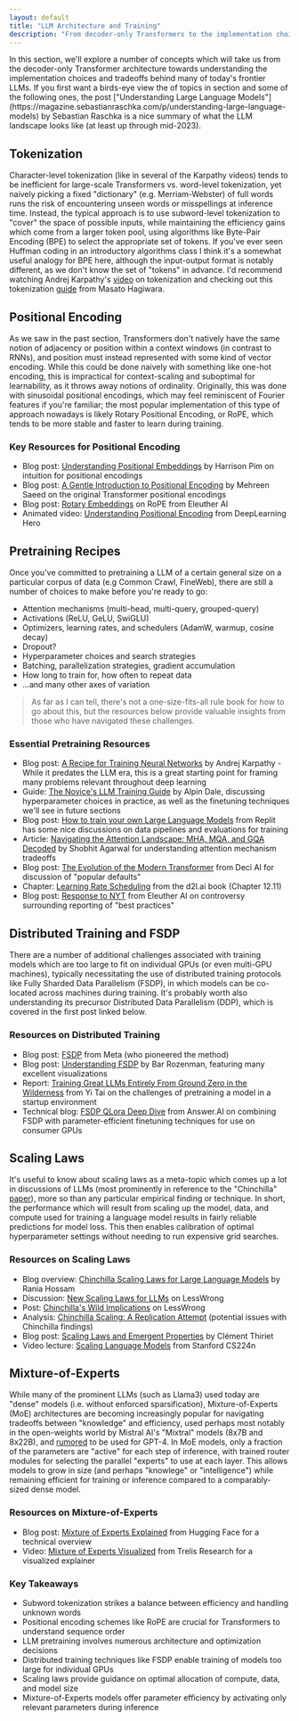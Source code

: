 ```yaml
---
layout: default
title: "LLM Architecture and Training"
description: "From decoder-only Transformers to the implementation choices behind frontier LLMs."
---
```


<link rel="stylesheet" href="{{ '/assets/css/section-academic.css' | relative_url }}">

<div class="key-concept">
  In this section, we'll explore a number of concepts which will take us from the decoder-only Transformer architecture towards understanding the implementation choices and tradeoffs behind many of today's frontier LLMs. If you first want a birds-eye view the of topics in section and some of the following ones, the post ["Understanding Large Language Models"](https://magazine.sebastianraschka.com/p/understanding-large-language-models) by Sebastian Raschka is a nice summary of what the LLM landscape looks like (at least up through mid-2023).
</div>

<h2 id="tokenization">Tokenization</h2>

Character-level tokenization (like in several of the Karpathy videos) tends to be inefficient for large-scale Transformers vs. word-level tokenization, yet naively picking a fixed "dictionary" (e.g. Merriam-Webster) of full words runs the risk of encountering unseen words or misspellings at inference time. Instead, the typical approach is to use subword-level tokenization to "cover" the space of possible inputs, while maintaining the efficiency gains which come from a larger token pool, using algorithms like Byte-Pair Encoding (BPE) to select the appropriate set of tokens. If you've ever seen Huffman coding in an introductory algorithms class I think it's a somewhat useful analogy for BPE here, although the input-output format is notably different, as we don't know the set of "tokens" in advance. I'd recommend watching Andrej Karpathy's [video](https://www.youtube.com/watch?v=zduSFxRajkE) on tokenization and checking out this tokenization [guide](https://blog.octanove.org/guide-to-subword-tokenization/) from Masato Hagiwara.

<h2 id="positional-encoding">Positional Encoding</h2>

As we saw in the past section, Transformers don't natively have the same notion of adjacency or position within a context windows (in contrast to RNNs), and position must instead represented with some kind of vector encoding. While this could be done naively with something like one-hot encoding, this is impractical for context-scaling and suboptimal for learnability, as it throws away notions of ordinality. Originally, this was done with sinusoidal positional encodings, which may feel reminiscent of Fourier features if you're familiar; the most popular implementation of this type of approach nowadays is likely Rotary Positional Encoding, or RoPE, which tends to be more stable and faster to learn during training.

<div class="resource-links">
  <h3>Key Resources for Positional Encoding</h3>
  <ul>
    <li>Blog post: <a href="https://harrisonpim.com/blog/understanding-positional-embeddings-in-transformer-models">Understanding Positional Embeddings</a> by Harrison Pim on intuition for positional encodings</li>
    <li>Blog post: <a href="https://machinelearningmastery.com/a-gentle-introduction-to-positional-encoding-in-transformer-models-part-1/">A Gentle Introduction to Positional Encoding</a> by Mehreen Saeed on the original Transformer positional encodings</li>
    <li>Blog post: <a href="https://blog.eleuther.ai/rotary-embeddings/">Rotary Embeddings</a> on RoPE from Eleuther AI</li>
    <li>Animated video: <a href="https://www.youtube.com/watch?v=GQPOtyITy54">Understanding Positional Encoding</a> from DeepLearning Hero</li>
  </ul>
</div>

<h2 id="pretraining-recipes">Pretraining Recipes</h2>

Once you've committed to pretraining a LLM of a certain general size on a particular corpus of data (e.g Common Crawl, FineWeb), there are still a number of choices to make before you're ready to go:

- Attention mechanisms (multi-head, multi-query, grouped-query)
- Activations (ReLU, GeLU, SwiGLU)
- Optimizers, learning rates, and schedulers (AdamW, warmup, cosine decay)
- Dropout?
- Hyperparameter choices and search strategies
- Batching, parallelization strategies, gradient accumulation
- How long to train for, how often to repeat data
- ...and many other axes of variation

<blockquote>
  As far as I can tell, there's not a one-size-fits-all rule book for how to go about this, but the resources below provide valuable insights from those who have navigated these challenges.
</blockquote>

<div class="resource-links">
  <h3>Essential Pretraining Resources</h3>
  <ul>
    <li>Blog post: <a href="https://karpathy.github.io/2019/04/25/recipe/">A Recipe for Training Neural Networks</a> by Andrej Karpathy - While it predates the LLM era, this is a great starting point for framing many problems relevant throughout deep learning</li>
    <li>Guide: <a href="https://rentry.org/llm-training">The Novice's LLM Training Guide</a> by Alpin Dale, discussing hyperparameter choices in practice, as well as the finetuning techniques we'll see in future sections</li>
    <li>Blog post: <a href="https://blog.replit.com/llm-training">How to train your own Large Language Models</a> from Replit has some nice discussions on data pipelines and evaluations for training</li>
    <li>Article: <a href="https://iamshobhitagarwal.medium.com/navigating-the-attention-landscape-mha-mqa-and-gqa-decoded-288217d0a7d1">Navigating the Attention Landscape: MHA, MQA, and GQA Decoded</a> by Shobhit Agarwal for understanding attention mechanism tradeoffs</li>
    <li>Blog post: <a href="https://deci.ai/blog/evolution-of-modern-transformer-swiglu-rope-gqa-attention-is-all-you-need/">The Evolution of the Modern Transformer</a> from Deci AI for discussion of "popular defaults"</li>
    <li>Chapter: <a href="https://d2l.ai/chapter_optimization/lr-scheduler.html">Learning Rate Scheduling</a> from the d2l.ai book (Chapter 12.11)</li>
    <li>Blog post: <a href="https://blog.eleuther.ai/nyt-yi-34b-response/">Response to NYT</a> from Eleuther AI on controversy surrounding reporting of "best practices"</li>
  </ul>
</div>

<h2 id="distributed-training">Distributed Training and FSDP</h2>

There are a number of additional challenges associated with training models which are too large to fit on individual GPUs (or even multi-GPU machines), typically necessitating the use of distributed training protocols like Fully Sharded Data Parallelism (FSDP), in which models can be co-located across machines during training. It's probably worth also understanding its precursor Distributed Data Parallelism (DDP), which is covered in the first post linked below.

<div class="resource-links">
  <h3>Resources on Distributed Training</h3>
  <ul>
    <li>Blog post: <a href="https://engineering.fb.com/2021/07/15/open-source/fsdp/">FSDP</a> from Meta (who pioneered the method)</li>
    <li>Blog post: <a href="https://blog.clika.io/fsdp-1/">Understanding FSDP</a> by Bar Rozenman, featuring many excellent visualizations</li>
    <li>Report: <a href="https://www.yitay.net/blog/training-great-llms-entirely-from-ground-zero-in-the-wilderness">Training Great LLMs Entirely From Ground Zero in the Wilderness</a> from Yi Tai on the challenges of pretraining a model in a startup environment</li>
    <li>Technical blog: <a href="https://www.answer.ai/posts/2024-03-14-fsdp-qlora-deep-dive.html">FSDP QLora Deep Dive</a> from Answer.AI on combining FSDP with parameter-efficient finetuning techniques for use on consumer GPUs</li>
  </ul>
</div>

<h2 id="scaling-laws">Scaling Laws</h2>

It's useful to know about scaling laws as a meta-topic which comes up a lot in discussions of LLMs (most prominently in reference to the "Chinchilla" [paper](https://arxiv.org/abs/2203.15556)), more so than any particular empirical finding or technique. In short, the performance which will result from scaling up the model, data, and compute used for training a language model results in fairly reliable predictions for model loss. This then enables calibration of optimal hyperparameter settings without needing to run expensive grid searches.

<div class="resource-links">
  <h3>Resources on Scaling Laws</h3>
  <ul>
    <li>Blog overview: <a href="https://medium.com/@raniahossam/chinchilla-scaling-laws-for-large-language-models-llms-40c434e4e1c1">Chinchilla Scaling Laws for Large Language Models</a> by Rania Hossam</li>
    <li>Discussion: <a href="https://www.lesswrong.com/posts/midXmMb2Xg37F2Kgn/new-scaling-laws-for-large-language-models">New Scaling Laws for LLMs</a> on LessWrong</li>
    <li>Post: <a href="https://www.lesswrong.com/posts/6Fpvch8RR29qLEWNH/chinchilla-s-wild-implications">Chinchilla's Wild Implications</a> on LessWrong</li>
    <li>Analysis: <a href="https://epochai.org/blog/chinchilla-scaling-a-replication-attempt">Chinchilla Scaling: A Replication Attempt</a> (potential issues with Chinchilla findings)</li>
    <li>Blog post: <a href="https://cthiriet.com/blog/scaling-laws">Scaling Laws and Emergent Properties</a> by Clément Thiriet</li>
    <li>Video lecture: <a href="https://www.youtube.com/watch?v=UFem7xa3Q2Q">Scaling Language Models</a> from Stanford CS224n</li>
  </ul>
</div>

<h2 id="mixture-of-experts">Mixture-of-Experts</h2>

While many of the prominent LLMs (such as Llama3) used today are "dense" models (i.e. without enforced sparsification), Mixture-of-Experts (MoE) architectures are becoming increasingly popular for navigating tradeoffs between "knowledge" and efficiency, used perhaps most notably in the open-weights world by Mistral AI's "Mixtral" models (8x7B and 8x22B), and [rumored](https://the-decoder.com/gpt-4-architecture-datasets-costs-and-more-leaked/) to be used for GPT-4. In MoE models, only a fraction of the parameters are "active" for each step of inference, with trained router modules for selecting the parallel "experts" to use at each layer. This allows models to grow in size (and perhaps "knowlege" or "intelligence") while remaining efficient for training or inference compared to a comparably-sized dense model.

<div class="resource-links">
  <h3>Resources on Mixture-of-Experts</h3>
  <ul>
    <li>Blog post: <a href="https://huggingface.co/blog/moe">Mixture of Experts Explained</a> from Hugging Face for a technical overview</li>
    <li>Video: <a href="https://www.youtube.com/watch?v=0U_65fLoTq0">Mixture of Experts Visualized</a> from Trelis Research for a visualized explainer</li>
  </ul>
</div>

<div class="summary-section">
  <h3>Key Takeaways</h3>
  <ul>
    <li>Subword tokenization strikes a balance between efficiency and handling unknown words</li>
    <li>Positional encoding schemes like RoPE are crucial for Transformers to understand sequence order</li>
    <li>LLM pretraining involves numerous architecture and optimization decisions</li>
    <li>Distributed training techniques like FSDP enable training of models too large for individual GPUs</li>
    <li>Scaling laws provide guidance on optimal allocation of compute, data, and model size</li>
    <li>Mixture-of-Experts models offer parameter efficiency by activating only relevant parameters during inference</li>
  </ul>
</div>

<script>
  // Navigation variables
  var prevSection = "/content/handbooks/generative-ai/section2.md";
  var nextSection = "/content/handbooks/generative-ai/section4.md";
</script>

<script src="{{ '/assets/js/section-academic.js' | relative_url }}"></script>
